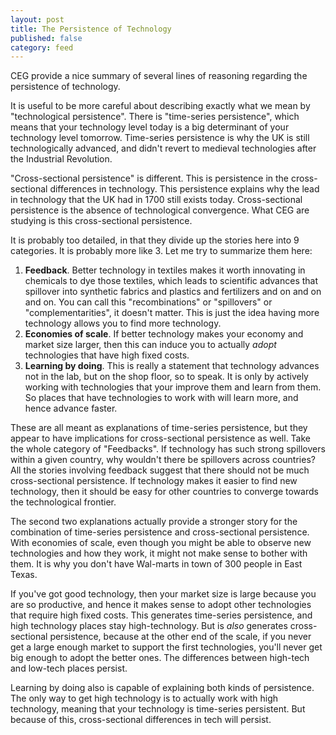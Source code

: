 ```yaml
---
layout: post
title: The Persistence of Technology
published: false
category: feed
---
```


CEG provide a nice summary of several lines of reasoning regarding the persistence of technology. 

It is useful to be more careful about describing exactly what we mean by "technological persistence". There is "time-series persistence", which means that your technology level today is a big determinant of your technology level tomorrow. Time-series persistence is why the UK is still technologically advanced, and didn't revert to medieval technologies after the Industrial Revolution. 

"Cross-sectional persistence" is different. This is persistence in the cross-sectional differences in technology. This persistence explains why the lead in technology that the UK had in 1700 still exists today. Cross-sectional persistence is the absence of technological convergence. What CEG are studying is this cross-sectional persistence.

It is probably too detailed, in that they divide up the stories here into 9 categories. It is probably more like 3. Let me try to summarize them here:

1. **Feedback**. Better technology in textiles makes it worth innovating in chemicals to dye those textiles, which leads to scientific advances that spillover into synthetic fabrics and plastics and fertilizers and on and on and on. You can call this "recombinations" or "spillovers" or "complementarities", it doesn't matter. This is just the idea having more technology allows you to find more technology.
2. **Economies of scale**. If better technology makes your economy and market size larger, then this can induce you to actually *adopt* technologies that have high fixed costs. 
3. **Learning by doing**. This is really a statement that technology advances not in the lab, but on the shop floor, so to speak. It is only by actively working with technologies that your improve them and learn from them. So places that have technologies to work with will learn more, and hence advance faster. 

These are all meant as explanations of time-series persistence, but they appear to have implications for cross-sectional persistence as well. Take the whole category of "Feedbacks". If technology has such strong spillovers within a given country, why wouldn't there be spillovers across countries? All the stories involving feedback suggest that there should not be much cross-sectional persistence. If technology makes it easier to find new technology, then it should be easy for other countries to converge towards the technological frontier. 

The second two explanations actually provide a stronger story for the combination of time-series persistence and cross-sectional persistence. With economies of scale, even though you might be able to observe new technologies and how they work, it might not make sense to bother with them. It is why you don't have Wal-marts in town of 300 people in East Texas. 

If you've got good technology, then your market size is large because you are so productive, and hence it makes sense to adopt other technologies that require high fixed costs. This generates time-series persistence, and high technology places stay high-technology. But is *also* generates cross-sectional persistence, because at the other end of the scale, if you never get a large enough market to support the first technologies, you'll never get big enough to adopt the better ones. The differences between high-tech and low-tech places persist.

Learning by doing also is capable of explaining both kinds of persistence. The only way to get high technology is to actually work with high technology, meaning that your technology is time-series persistent. But because of this, cross-sectional differences in tech will persist.